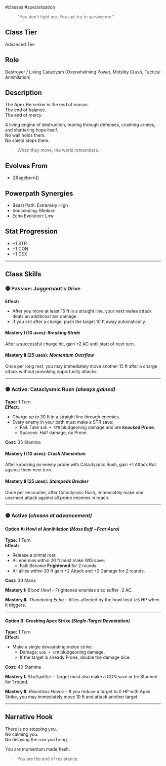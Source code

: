 #classes #specialization 

> "You don't fight me. You just try to survive me."

## Class Tier  
Advanced Tier

## Role  
Destroyer / Living Cataclysm (Overwhelming Power, Mobility Crush, Tactical Annihilation)

## Description  
The Apex Berserker is the end of reason.  
The end of balance.  
The end of mercy.

A living engine of destruction, tearing through defenses, crushing armies, and shattering hope itself.  
No wall holds them.  
No shield stops them.

> When they move, the world remembers.

## Evolves From  
- [[Rageborn]]

## Powerpath Synergies  
- Beast Path: Extremely High  
- Soulbinding: Medium  
- Echo Evolution: Low

## Stat Progression  
- +1 STR  
- +1 CON  
- +1 DEX

---

## Class Skills

### 🟢 Passive: **Juggernaut’s Drive**  
**Effect:**  
- After you move at least 15 ft in a straight line, your next melee attack deals an additional `2d6` damage.  
- If you crit after a charge, push the target 10 ft away automatically.

#### Mastery I (10 uses): *Breaking Stride*  
After a successful charge hit, gain +2 AC until start of next turn.

#### Mastery II (25 uses): *Momentum Overflow*  
Once per long rest, you may immediately move another 15 ft after a charge attack without provoking opportunity attacks.

---

### 🟣 Active: **Cataclysmic Rush** *(always gained)*  
**Type:** 1 Turn  
**Effect:**  
- Charge up to 30 ft in a straight line through enemies.  
- Every enemy in your path must make a STR save:  
  - Fail: Take `4d6 + STR` bludgeoning damage and are **knocked Prone**.  
  - Success: Half damage, no Prone.

**Cost:** 35 Stamina

#### Mastery I (10 uses): *Crush Momentum*  
After knocking an enemy prone with Cataclysmic Rush, gain +1 Attack Roll against them next turn.

#### Mastery II (25 uses): *Stampede Breaker*  
Once per encounter, after Cataclysmic Rush, immediately make one unarmed attack against all prone enemies in reach.

---

### 🟣 Active *(chosen at advancement)*

#### Option A: **Howl of Annihilation** *(Mass Buff – Fear Aura)*  
**Type:** 1 Turn  
**Effect:**  
- Release a primal roar.  
- All enemies within 20 ft must make WIS save:  
  - Fail: Become **Frightened** for 2 rounds.  
- All allies within 20 ft gain +2 Attack and +2 Damage for 2 rounds.

**Cost:** 30 Mana

**Mastery I:** *Blood Howl* – Frightened enemies also suffer -2 AC.

**Mastery II:** *Thundering Echo* – Allies affected by the howl heal `1d6` HP when it triggers.

---

#### Option B: **Crushing Apex Strike** *(Single-Target Devastation)*  
**Type:** 1 Turn  
**Effect:**  
- Make a single devastating melee strike:  
  - Damage: `6d6 + STR` bludgeoning damage.  
  - If the target is already Prone, double the damage dice.

**Cost:** 40 Stamina

**Mastery I:** *Skullsplitter* – Target must also make a CON save or be Stunned for 1 round.

**Mastery II:** *Relentless Havoc* – If you reduce a target to 0 HP with Apex Strike, you may immediately move 10 ft and attack another target.

---

## Narrative Hook  
There is no stopping you.  
No calming you.  
No delaying the ruin you bring.

You are momentum made flesh.  
> You are the end of resistance.